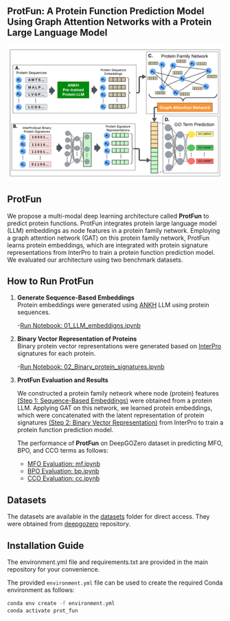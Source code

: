 ## ProtFun: A Protein Function Prediction Model Using Graph Attention Networks with a Protein Large Language Model

![Top-DTI Overview](images/pipeline.png)

## ProtFun

We propose a multi-modal deep learning architecture called **ProtFun** to predict protein functions. ProtFun
integrates protein large language model (LLM) embeddings as node features in a protein family network. Employing a
graph attention network (GAT) on this protein family network, ProtFun learns protein embeddings, which are integrated
with protein signature representations from InterPro to train a protein function prediction model. We evaluated our
architecture using two benchmark datasets.

## How to Run ProtFun

1. **Generate Sequence-Based Embeddings**  
   Protein embeddings were generated using [ANKH](https://github.com/agemagician/Ankh) LLM using protein sequences.

   -[Run Notebook: 01_LLM_embeddigns.ipynb](Notebooks/01_LLM_embeddigns.ipynb)

2. **Binary Vector Representation of Proteins**  
   Binary protein vector representations were generated based on [InterPro](https://github.com/ebi-pf-team/interproscan) signatures for each protein.

    -[Run Notebook: 02_Binary_protein_signatures.ipynb](Notebooks/02_Binary_protein_signatures.ipynb)

3. **ProtFun Evaluation and Results**

    We constructed a protein family network where node (protein) features [(Step 1: Sequence-Based Embeddings)](Notebooks/01_LLM_embeddigns.ipynb) were obtained from a protein LLM.
    Applying GAT on this network, we learned protein embeddings, which were concatenated with the latent representation of protein signatures [(Step 2: Binary Vector Representation)](Notebooks/02_Binary_protein_signatures.ipynb) from InterPro to train a protein function prediction model. 
    
    The performance of **ProtFun** on DeepGOZero dataset in predicting MFO, BPO, and CCO terms as follows:
    
    - [MFO Evaluation: mf.ipynb](Notebooks/mf_deepgozero.ipynb)
    - [BPO Evaluation: bp.ipynb](Notebooks/bp_deepgozero.ipynb)
    - [CCO Evaluation: cc.ipynb](Notebooks/cc_deepgozero.ipynb)

## Datasets

The datasets are available in the [datasets](datasets) folder for direct access. They were obtained from [deepgozero](https://deepgo.cbrc.kaust.edu.sa/data/deepgozero/) repository. 

## Installation Guide

The environment.yml file and requirements.txt are provided in the main repository for your convenience.

The provided `environment.yml` file can be used to create the required Conda environment as follows:
```bash
conda env create -f environment.yml
conda activate prot_fun
     

